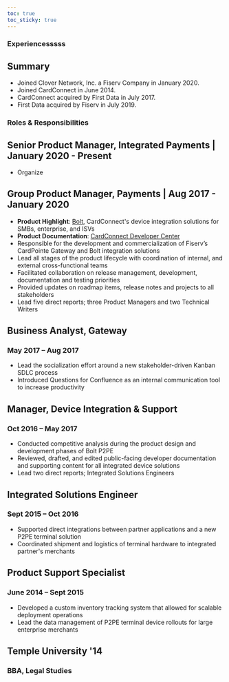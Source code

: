```yaml
---
toc: true
toc_sticky: true
---
```


### Experiencesssss

## Summary
- Joined Clover Network, Inc. a Fiserv Company in January 2020.
- Joined CardConnect in June 2014.
- CardConnect acquired by First Data in July 2017.
- First Data acquired by Fiserv in July 2019.
 

### Roles & Responsibilities
## Senior Product Manager, Integrated Payments | January 2020 - Present
- Organize 

## Group Product Manager, Payments | Aug 2017 - January 2020 

- **Product Highlight**: [Bolt](https://cardconnect.com/bolt), CardConnect's device integration solutions for SMBs, enterprise, and ISVs
- **Product Documentation**: [CardConnect Developer Center](https://cardconnect.com/developers)
- Responsible for the development and commercialization of Fiserv’s CardPointe Gateway and Bolt integration solutions
-  Lead all stages of the product lifecycle with coordination of internal, and external cross-functional teams
- Facilitated collaboration on release management, development, documentation and testing priorities
- Provided updates on roadmap items, release notes and projects to all stakeholders
- Lead five direct reports; three Product Managers and two Technical Writers

## Business Analyst, Gateway
### May 2017 – Aug 2017 
- Lead the socialization effort around a new stakeholder-driven Kanban SDLC process
- Introduced Questions for Confluence as an internal communication tool to increase productivity

## Manager, Device Integration & Support
### Oct 2016 – May 2017
- Conducted competitive analysis during the product design and development phases of Bolt P2PE
- Reviewed, drafted, and  edited public-facing developer documentation and supporting content for all integrated device solutions
- Lead two direct reports; Integrated Solutions Engineers

## Integrated Solutions Engineer
### Sept 2015 – Oct 2016
- Supported direct integrations between partner applications and a new P2PE terminal solution
- Coordinated shipment and logistics of terminal hardware to integrated partner's merchants

## Product Support Specialist
### June 2014 – Sept 2015
- Developed a custom inventory tracking system that allowed for scalable deployment operations
- Lead the data management of P2PE terminal device rollouts for large enterprise merchants

## Temple University '14
### BBA, Legal Studies